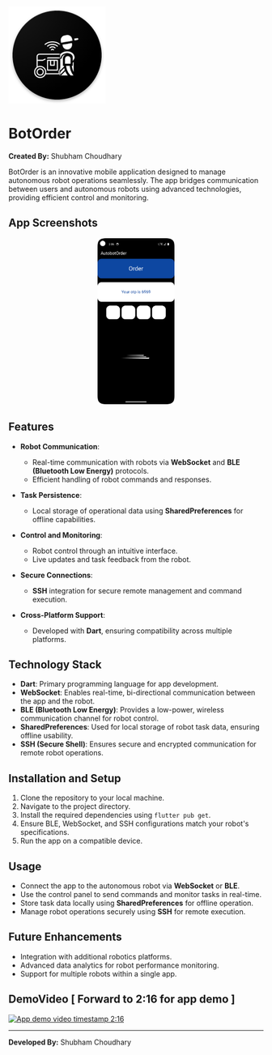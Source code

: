 ![App Icon](android/app/src/main/res/mipmap-xxxhdpi/ic_launcher.png)

# BotOrder

**Created By:** Shubham Choudhary  


BotOrder is an innovative mobile application designed to manage autonomous robot operations seamlessly. The app bridges communication between users and autonomous robots using advanced technologies, providing efficient control and monitoring.

App Screenshots
--------
<p align="center">
  <img src="App_ss/1.png" width="30%" />
</p>

## Features

- **Robot Communication**:
  - Real-time communication with robots via **WebSocket** and **BLE (Bluetooth Low Energy)** protocols.
  - Efficient handling of robot commands and responses.

- **Task Persistence**:
  - Local storage of operational data using **SharedPreferences** for offline capabilities.

- **Control and Monitoring**:
  - Robot control through an intuitive interface.
  - Live updates and task feedback from the robot.

- **Secure Connections**:
  - **SSH** integration for secure remote management and command execution.

- **Cross-Platform Support**:
  - Developed with **Dart**, ensuring compatibility across multiple platforms.

## Technology Stack

- **Dart**: Primary programming language for app development.
- **WebSocket**: Enables real-time, bi-directional communication between the app and the robot.
- **BLE (Bluetooth Low Energy)**: Provides a low-power, wireless communication channel for robot control.
- **SharedPreferences**: Used for local storage of robot task data, ensuring offline usability.
- **SSH (Secure Shell)**: Ensures secure and encrypted communication for remote robot operations.

## Installation and Setup

1. Clone the repository to your local machine.
2. Navigate to the project directory.
3. Install the required dependencies using `flutter pub get`.
4. Ensure BLE, WebSocket, and SSH configurations match your robot's specifications.
5. Run the app on a compatible device.

## Usage

- Connect the app to the autonomous robot via **WebSocket** or **BLE**.
- Use the control panel to send commands and monitor tasks in real-time.
- Store task data locally using **SharedPreferences** for offline operation.
- Manage robot operations securely using **SSH** for remote execution.

## Future Enhancements

- Integration with additional robotics platforms.
- Advanced data analytics for robot performance monitoring.
- Support for multiple robots within a single app.

## DemoVideo [ Forward to 2:16 for app demo ]

[![App demo video timestamp 2:16 ](https://img.youtube.com/vi/wLLw4EOi0J8/0.jpg)](https://www.youtube.com/watch?v=wLLw4EOi0J8)


---

**Developed  By:** Shubham Choudhary
